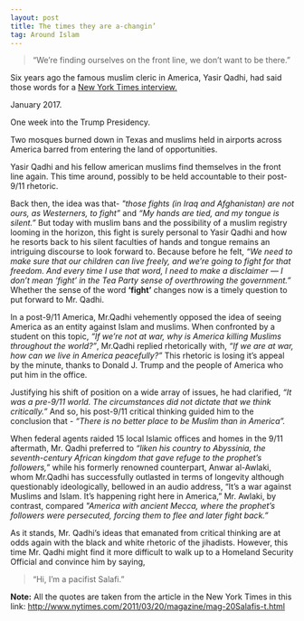 ```yaml
---
layout: post
title: The times they are a-changin’
tag: Around Islam
---
```


>“We’re finding ourselves on the front line, we don’t want to be there.”

Six years ago the famous muslim cleric in America, Yasir Qadhi, had said those words for a [New York Times interview.](http://www.nytimes.com/2011/03/20/magazine/mag-20Salafis-t.html)

January 2017.

One week into the Trump Presidency.

Two mosques burned down in Texas and muslims held in airports across America barred from entering the land of opportunities.  

Yasir Qadhi and his fellow american muslims find themselves in the front line again. This time around, possibly to be held accountable to their post-9/11 rhetoric.

Back then, the idea was that- *"those fights (in Iraq and Afghanistan)  are not ours, as Westerners, to fight”* and *“My hands are tied, and my tongue is silent.”* But today with muslim bans and the possibility of a muslim registry looming in the horizon, this fight is surely personal to Yasir Qadhi and how he resorts back to his silent faculties of hands and tongue remains an intriguing discourse to look forward to. Because before he felt, *“We need to make sure that our children can live freely, and we’re going to fight for that freedom. And every time I use that word, I need to make a disclaimer — I don’t mean ‘fight’ in the Tea Party sense of overthrowing the government.”* Whether the sense of the word **‘fight’** changes now is a timely question to put forward to Mr. Qadhi.

In a post-9/11 America, Mr.Qadhi vehemently opposed the idea of seeing America as an entity against Islam and muslims. When confronted by a student on this topic, *“If we’re not at war, why is America killing Muslims throughout the world?”*, Mr.Qadhi replied rhetorically with, *“If we are at war, how can we live in America peacefully?”* This rhetoric is losing it’s appeal by the minute, thanks to Donald J. Trump and the people of America who put him in the office.

Justifying his shift of position on a wide array of issues, he had clarified,  *“It was a pre-9/11 world. The circumstances did not dictate that we think critically.”* And so, his post-9/11 critical thinking guided him to the conclusion that - *“There is no better place to be Muslim than in America”.*

When federal agents raided 15 local Islamic offices and homes in the 9/11 aftermath, Mr. Qadhi  preferred to *“liken his country to Abyssinia, the seventh-century African kingdom that gave refuge to the prophet’s followers,”* while his formerly renowned counterpart, Anwar al-Awlaki,  whom Mr.Qadhi has successfully outlasted in terms of longevity although questionably ideologically,  bellowed in an audio address, “It’s a war against Muslims and Islam. It’s happening right here in America,” Mr. Awlaki, by contrast, compared *"America with ancient Mecca, where the prophet’s followers were persecuted, forcing them to flee and later fight back.”*

As it stands, Mr. Qadhi’s ideas that emanated from  critical thinking are at odds again with the black and white rhetoric of the jihadists. However, this time Mr. Qadhi might find it more difficult to walk up to a Homeland Security Official and convince him by saying,

>“Hi, I’m a pacifist Salafi.”




**Note:** All the quotes are taken from the article in the New York Times in this link: http://www.nytimes.com/2011/03/20/magazine/mag-20Salafis-t.html
